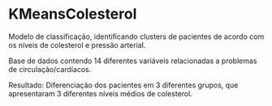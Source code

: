 # KMeansColesterol
Modelo de classificação, identificando clusters de pacientes de acordo com os níveis de colesterol e pressão arterial.

Base de dados contendo 14 diferentes variáveis relacionadas a problemas de circulação/cardíacos.

Resultado: Diferenciação dos pacientes em 3 diferentes grupos, que apresentaram 3 diferentes níveis médios de colesterol.

